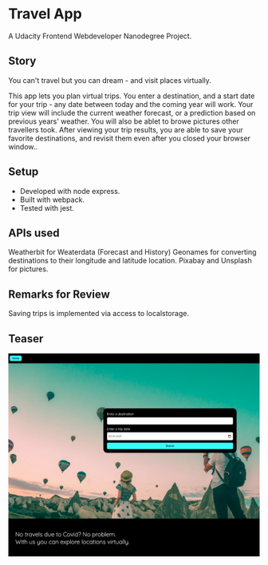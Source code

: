 # Travel App

A Udacity Frontend Webdeveloper Nanodegree Project.

## Story
You can't travel but you can dream - and visit places virtually.

This app lets you plan virtual trips. 
You enter a destination, and a start date for your trip - any date between today and the coming year will work.
Your trip view will include the current weather forecast, or a prediction based on previous years' weather. 
You will also be ablet to browe pictures other travellers took.
After viewing your trip results, you are able to save your favorite destinations, and revisit them even after you closed your browser window..

## Setup
- Developed with node express.
- Built with webpack.
- Tested with jest.

## APIs used
Weatherbit for Weaterdata (Forecast and History)
Geonames for converting destinations to their longitude and latitude location.
Pixabay and Unsplash for pictures.

## Remarks for Review
Saving trips is implemented via access to localstorage.

## Teaser
![Screenshot](./screenshot.png)
